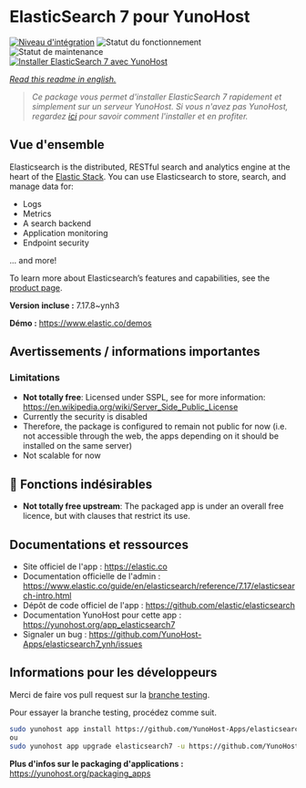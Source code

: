 <!--
N.B.: This README was automatically generated by https://github.com/YunoHost/apps/tree/master/tools/README-generator
It shall NOT be edited by hand.
-->

# ElasticSearch 7 pour YunoHost

[![Niveau d'intégration](https://dash.yunohost.org/integration/elasticsearch7.svg)](https://dash.yunohost.org/appci/app/elasticsearch7) ![Statut du fonctionnement](https://ci-apps.yunohost.org/ci/badges/elasticsearch7.status.svg) ![Statut de maintenance](https://ci-apps.yunohost.org/ci/badges/elasticsearch7.maintain.svg)  
[![Installer ElasticSearch 7 avec YunoHost](https://install-app.yunohost.org/install-with-yunohost.svg)](https://install-app.yunohost.org/?app=elasticsearch7)

*[Read this readme in english.](./README.md)*

> *Ce package vous permet d'installer ElasticSearch 7 rapidement et simplement sur un serveur YunoHost.
Si vous n'avez pas YunoHost, regardez [ici](https://yunohost.org/#/install) pour savoir comment l'installer et en profiter.*

## Vue d'ensemble

Elasticsearch is the distributed, RESTful search and analytics engine at the heart of the [Elastic Stack](https://www.elastic.co/products). You can use Elasticsearch to store, search, and manage data for:
 - Logs
 - Metrics
 - A search backend
 - Application monitoring
 - Endpoint security

... and more!

To learn more about Elasticsearch’s features and capabilities, see the [product page](https://www.elastic.co/products/elasticsearch).


**Version incluse :** 7.17.8~ynh3

**Démo :** https://www.elastic.co/demos
## Avertissements / informations importantes

### Limitations
 - **Not totally free**: Licensed under SSPL, see for more information: <https://en.wikipedia.org/wiki/Server_Side_Public_License>
 - Currently the security is disabled
 - Therefore, the package is configured to remain not public for now (i.e. not accessible through the web, the apps depending on it should be installed on the same server)
 - Not scalable for now

## :red_circle: Fonctions indésirables

- **Not totally free upstream**: The packaged app is under an overall free licence, but with clauses that restrict its use.

## Documentations et ressources

* Site officiel de l'app : <https://elastic.co>
* Documentation officielle de l'admin : <https://www.elastic.co/guide/en/elasticsearch/reference/7.17/elasticsearch-intro.html>
* Dépôt de code officiel de l'app : <https://github.com/elastic/elasticsearch>
* Documentation YunoHost pour cette app : <https://yunohost.org/app_elasticsearch7>
* Signaler un bug : <https://github.com/YunoHost-Apps/elasticsearch7_ynh/issues>

## Informations pour les développeurs

Merci de faire vos pull request sur la [branche testing](https://github.com/YunoHost-Apps/elasticsearch7_ynh/tree/testing).

Pour essayer la branche testing, procédez comme suit.

``` bash
sudo yunohost app install https://github.com/YunoHost-Apps/elasticsearch7_ynh/tree/testing --debug
ou
sudo yunohost app upgrade elasticsearch7 -u https://github.com/YunoHost-Apps/elasticsearch7_ynh/tree/testing --debug
```

**Plus d'infos sur le packaging d'applications :** <https://yunohost.org/packaging_apps>
